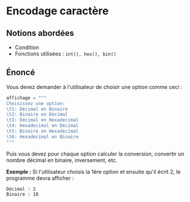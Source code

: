 # Encodage caractère

## Notions abordées

- Condition
- Fonctions utilisées : ```int(), hex(), bin()```

## Énoncé

Vous devez demander à l'utilisateur de choisir une option comme ceci :
```py
affichage = """
Choisissez une option:
\t1: Décimal en Binaire
\t2: Binaire en Décimal
\t3: Décimal en Hexadecimal
\t4: Hexadecimal en Décimal
\t5: Binaire en Hexadécimal
\t6: Hexadécimal en Binaire
"""
```

Puis vous devez pour chaque option calculer la conversion, convertir un nombre décimal en binaire, inversement, etc. 

__Exemple :__
Si l'utilisateur choisis la 1ère option et ensuite qu'il écrit 2, le programme devra afficher : 
```
Décimal : 2 
Binaire : 10
```
